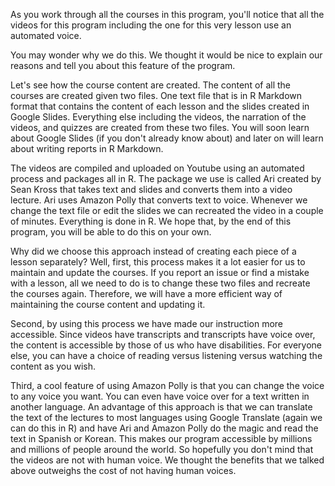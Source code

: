 As you work through all the courses in this program, you'll notice that all the videos for this program including the one for this very lesson use an automated voice. 

You may wonder why we do this. We thought it would be nice to explain our reasons and tell you about this feature of the program.

Let's see how the course content are created. The content of all the courses are created given two files. One text file that is in R Markdown format that contains the content of each lesson and the slides created in Google Slides. Everything else including the videos, the narration of the videos, and quizzes are created from these two files. You will soon learn about Google Slides (if you don't already know about) and later on will learn about writing reports in R Markdown. 

The videos are compiled and uploaded on Youtube using an automated process and packages all in R. The package we use is called Ari created by Sean Kross that takes text and slides and converts them into a video lecture. Ari uses Amazon Polly that converts text to voice. Whenever we change the text file or edit the slides we can recreated the video in a couple of minutes. Everything is done in R. We hope that, by the end of this program, you will be able to do this on your own.

Why did we choose this approach instead of creating each piece of a lesson separately? Well, first, this process makes it a lot easier for us to maintain and update the courses. If you report an issue or find a mistake with a lesson, all we need to do is to change these two files and recreate the courses again. Therefore, we will have a more efficient way of maintaining the course content and updating it.

Second, by using this process we have made our instruction more accessible. Since videos have transcripts and transcripts have voice over, the content is accessible by those of us who have disabilities. For everyone else, you can have a choice of reading versus listening versus watching the content as you wish.

Third, a cool feature of using Amazon Polly is that you can change the voice to any voice you want. You can even have voice over for a text written in another language. An advantage of this approach is that we can translate the text of the lectures to most languages using Google Translate (again we can do this in R) and have Ari and Amazon Polly do the magic and read the text in Spanish or Korean. This makes our program accessible by millions and millions of people around the world. So hopefully you don't mind that the videos are not with human voice. We thought the benefits that we talked above outweighs the cost of not having human voices.